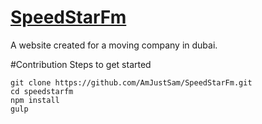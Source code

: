 # [SpeedStarFm](https://AmJustSam.github.io/SpeedStarFm/)

A website created for a moving company in dubai.

#Contribution
Steps to get started 
```
git clone https://github.com/AmJustSam/SpeedStarFm.git
cd speedstarfm
npm install
gulp
```
 

